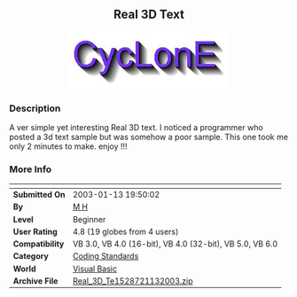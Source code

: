 ﻿<div align="center">

## Real 3D Text

<img src="PIC20031131949436642.jpg">
</div>

### Description

A ver simple yet interesting Real 3D text. I noticed a programmer who posted a 3d text sample but was somehow a poor sample. This one took me only 2 minutes to make. enjoy !!!
 
### More Info
 


<span>             |<span>
---                |---
**Submitted On**   |2003-01-13 19:50:02
**By**             |[M H](https://github.com/Planet-Source-Code/PSCIndex/blob/master/ByAuthor/m-h.md)
**Level**          |Beginner
**User Rating**    |4.8 (19 globes from 4 users)
**Compatibility**  |VB 3\.0, VB 4\.0 \(16\-bit\), VB 4\.0 \(32\-bit\), VB 5\.0, VB 6\.0
**Category**       |[Coding Standards](https://github.com/Planet-Source-Code/PSCIndex/blob/master/ByCategory/coding-standards__1-43.md)
**World**          |[Visual Basic](https://github.com/Planet-Source-Code/PSCIndex/blob/master/ByWorld/visual-basic.md)
**Archive File**   |[Real\_3D\_Te1528721132003\.zip](https://github.com/Planet-Source-Code/m-h-real-3d-text__1-42401/archive/master.zip)








